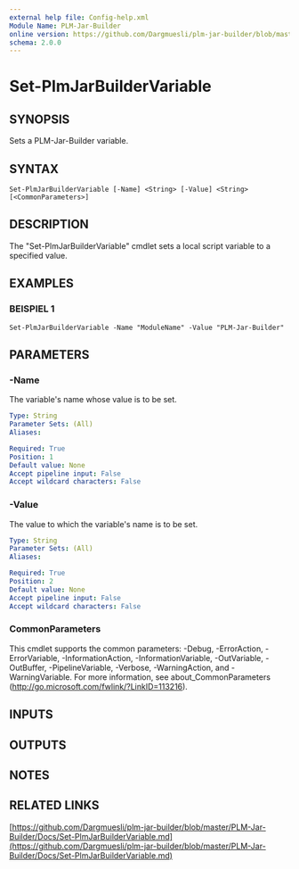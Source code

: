 ```yaml
---
external help file: Config-help.xml
Module Name: PLM-Jar-Builder
online version: https://github.com/Dargmuesli/plm-jar-builder/blob/master/PLM-Jar-Builder/Docs/Set-PlmJarBuilderVariable.md
schema: 2.0.0
---
```


# Set-PlmJarBuilderVariable

## SYNOPSIS
Sets a PLM-Jar-Builder variable.

## SYNTAX

```
Set-PlmJarBuilderVariable [-Name] <String> [-Value] <String> [<CommonParameters>]
```

## DESCRIPTION
The "Set-PlmJarBuilderVariable" cmdlet sets a local script variable to a specified value.

## EXAMPLES

### BEISPIEL 1
```
Set-PlmJarBuilderVariable -Name "ModuleName" -Value "PLM-Jar-Builder"
```

## PARAMETERS

### -Name
The variable's name whose value is to be set.

```yaml
Type: String
Parameter Sets: (All)
Aliases:

Required: True
Position: 1
Default value: None
Accept pipeline input: False
Accept wildcard characters: False
```

### -Value
The value to which the variable's name is to be set.

```yaml
Type: String
Parameter Sets: (All)
Aliases:

Required: True
Position: 2
Default value: None
Accept pipeline input: False
Accept wildcard characters: False
```

### CommonParameters
This cmdlet supports the common parameters: -Debug, -ErrorAction, -ErrorVariable, -InformationAction, -InformationVariable, -OutVariable, -OutBuffer, -PipelineVariable, -Verbose, -WarningAction, and -WarningVariable.
For more information, see about_CommonParameters (http://go.microsoft.com/fwlink/?LinkID=113216).

## INPUTS

## OUTPUTS

## NOTES

## RELATED LINKS

[https://github.com/Dargmuesli/plm-jar-builder/blob/master/PLM-Jar-Builder/Docs/Set-PlmJarBuilderVariable.md](https://github.com/Dargmuesli/plm-jar-builder/blob/master/PLM-Jar-Builder/Docs/Set-PlmJarBuilderVariable.md)

